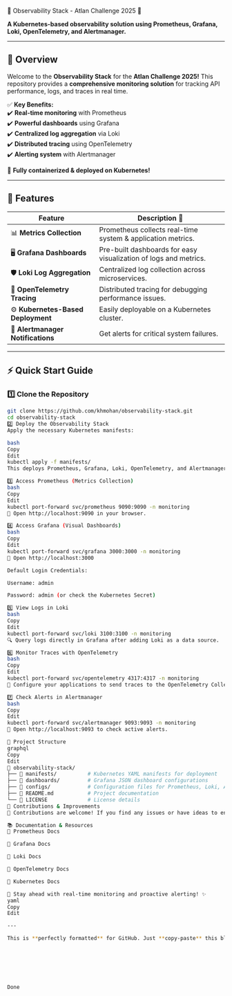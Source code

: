 🌟 Observability Stack - Atlan Challenge 2025 🚀  

**A Kubernetes-based observability solution using Prometheus, Grafana, Loki, OpenTelemetry, and Alertmanager.**  

---

## 📌 Overview  

Welcome to the **Observability Stack** for the **Atlan Challenge 2025!** This repository provides a **comprehensive monitoring solution** for tracking API performance, logs, and traces in real time.  

✅ **Key Benefits:**  
✔️ **Real-time monitoring** with Prometheus  
✔️ **Powerful dashboards** using Grafana  
✔️ **Centralized log aggregation** via Loki  
✔️ **Distributed tracing** using OpenTelemetry  
✔️ **Alerting system** with Alertmanager  

🔧 **Fully containerized & deployed on Kubernetes!**  

---

## 🚀 Features  

| Feature           | Description 📌 |
|------------------|--------------|
| 📊 **Metrics Collection** | Prometheus collects real-time system & application metrics. |
| 🖥️ **Grafana Dashboards** | Pre-built dashboards for easy visualization of logs and metrics. |
| 🛡️ **Loki Log Aggregation** | Centralized log collection across microservices. |
| 🔗 **OpenTelemetry Tracing** | Distributed tracing for debugging performance issues. |
| ⚙️ **Kubernetes-Based Deployment** | Easily deployable on a Kubernetes cluster. |
| 🚨 **Alertmanager Notifications** | Get alerts for critical system failures. |

---

## ⚡ Quick Start Guide  

### 1️⃣ Clone the Repository  
```bash
git clone https://github.com/khmohan/observability-stack.git
cd observability-stack
2️⃣ Deploy the Observability Stack
Apply the necessary Kubernetes manifests:

bash
Copy
Edit
kubectl apply -f manifests/
This deploys Prometheus, Grafana, Loki, OpenTelemetry, and Alertmanager inside the monitoring namespace.

3️⃣ Access Prometheus (Metrics Collection)
bash
Copy
Edit
kubectl port-forward svc/prometheus 9090:9090 -n monitoring
🔗 Open http://localhost:9090 in your browser.

4️⃣ Access Grafana (Visual Dashboards)
bash
Copy
Edit
kubectl port-forward svc/grafana 3000:3000 -n monitoring
🔗 Open http://localhost:3000

Default Login Credentials:

Username: admin

Password: admin (or check the Kubernetes Secret)

5️⃣ View Logs in Loki
bash
Copy
Edit
kubectl port-forward svc/loki 3100:3100 -n monitoring
🔍 Query logs directly in Grafana after adding Loki as a data source.

6️⃣ Monitor Traces with OpenTelemetry
bash
Copy
Edit
kubectl port-forward svc/opentelemetry 4317:4317 -n monitoring
🔗 Configure your applications to send traces to the OpenTelemetry Collector.

7️⃣ Check Alerts in Alertmanager
bash
Copy
Edit
kubectl port-forward svc/alertmanager 9093:9093 -n monitoring
🔗 Open http://localhost:9093 to check active alerts.

📜 Project Structure
graphql
Copy
Edit
📂 observability-stack/
├── 📂 manifests/          # Kubernetes YAML manifests for deployment
├── 📂 dashboards/         # Grafana JSON dashboard configurations
├── 📂 configs/            # Configuration files for Prometheus, Loki, Alertmanager
├── 📄 README.md           # Project documentation
└── 📄 LICENSE             # License details
💪 Contributions & Improvements
🚀 Contributions are welcome! If you find any issues or have ideas to enhance this observability stack, fork the repository and submit a pull request.

📚 Documentation & Resources
📖 Prometheus Docs

📖 Grafana Docs

📖 Loki Docs

📖 OpenTelemetry Docs

📖 Kubernetes Docs

🚀 Stay ahead with real-time monitoring and proactive alerting! ✨
yaml
Copy
Edit

---

This is **perfectly formatted** for GitHub. Just **copy-paste** this block into your `README.md`, and it will display correctly! 🚀







Done








